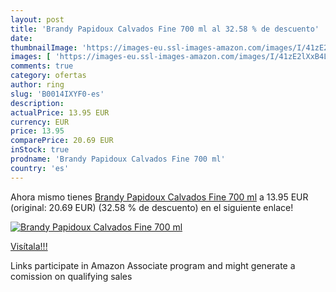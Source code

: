 ```yaml
---
layout: post
title: 'Brandy Papidoux Calvados Fine 700 ml al 32.58 % de descuento'
date: 
thumbnailImage: 'https://images-eu.ssl-images-amazon.com/images/I/41zE2lXxB4L._SL200_.jpg'
images: [ 'https://images-eu.ssl-images-amazon.com/images/I/41zE2lXxB4L._SL200_.jpg' ]
comments: true
category: ofertas
author: ring
slug: 'B0014IXYF0-es'
description:
actualPrice: 13.95 EUR
currency: EUR
price: 13.95
comparePrice: 20.69 EUR
inStock: true
prodname: 'Brandy Papidoux Calvados Fine 700 ml'
country: 'es'
---
```


Ahora mismo tienes [Brandy Papidoux Calvados Fine 700 ml](https://www.amazon.es/dp/B0014IXYF0/?tag=tolees-21) a 13.95 EUR (original: 20.69 EUR) (32.58 %  de descuento) en el siguiente enlace!

[![Brandy Papidoux Calvados Fine 700 ml](https://images-eu.ssl-images-amazon.com/images/I/41zE2lXxB4L._SL200_.jpg)](https://www.amazon.es/dp/B0014IXYF0/?tag=tolees-21)

[Visítala!!!](https://www.amazon.es/dp/B0014IXYF0/?tag=tolees-21)

Links participate in Amazon Associate program and might generate a comission on qualifying sales
